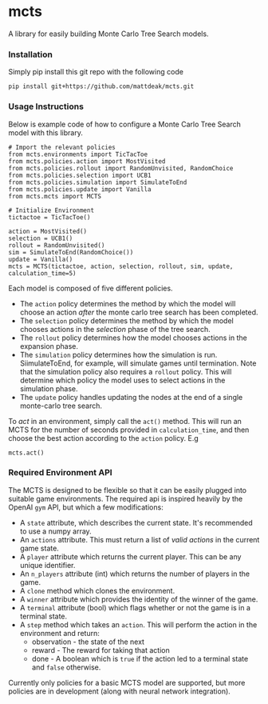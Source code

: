 # mcts
A library for easily building Monte Carlo Tree Search models.

### Installation
Simply pip install this git repo with the following code
```
pip install git+https://github.com/mattdeak/mcts.git
```

### Usage Instructions
Below is example code of how to configure a Monte Carlo Tree Search model with this library.
```
# Import the relevant policies
from mcts.environments import TicTacToe
from mcts.policies.action import MostVisited
from mcts.policies.rollout import RandomUnvisited, RandomChoice
from mcts.policies.selection import UCB1
from mcts.policies.simulation import SimulateToEnd
from mcts.policies.update import Vanilla
from mcts.mcts import MCTS

# Initialize Environment
tictactoe = TicTacToe()

action = MostVisited()
selection = UCB1()
rollout = RandomUnvisited()
sim = SimulateToEnd(RandomChoice())
update = Vanilla()
mcts = MCTS(tictactoe, action, selection, rollout, sim, update, calculation_time=5)
```

Each model is composed of five different policies.
* The `action` policy determines the method by which the model will choose an action _after_ the monte carlo tree search has been completed.
* The `selection` policy determines the method by which the model chooses actions in the _selection_ phase of the tree search.
* The `rollout` policy determines how the model chooses actions in the expansion phase.
* The `simulation` policy determines how the simulation is run. SiimulateToEnd, for example, will simulate games until termination. 
 Note that the simulation policy also requires a `rollout` policy. This will determine which policy the model uses to select actions in the simulation phase.
 * The `update` policy handles updating the nodes at the end of a single monte-carlo tree search.
 
 To _act_ in an environment, simply call the `act()` method. This will run an MCTS for the number of seconds provided in `calculation_time`, and then choose the best action according to the `action` policy. E.g
 ```
 mcts.act()
 ```
 
### Required Environment API
The MCTS is designed to be flexible so that it can be easily plugged into suitable game environments. The required api is inspired heavily by the OpenAI `gym` API, but which a few modifications:
* A `state` attribute, which describes the current state. It's recommended to use a numpy array.
* An `actions` attribute. This must return a list of _valid actions_ in the current game state.
* A `player` attribute which returns the current player. This can be any unique identifier.
* An `n_players` attribute (int) which returns the number of players in the game.
* A `clone` method which clones the environment.
* A `winner` attribute which provides the identity of the winner of the game.
* A `terminal` attribute (bool) which flags whether or not the game is in a terminal state.
* A `step` method which takes an `action`. This will perform the action in the environment and return:
  * observation - the state of the next 
  * reward - The reward for taking that action
  * done - A boolean which is `true` if the action led to a terminal state and `false` otherwise.

Currently only policies for a basic MCTS model are supported, but more policies are in development (along with neural network integration).
